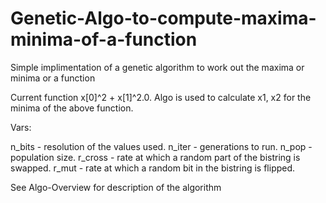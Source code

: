 # Genetic-Algo-to-compute-maxima-minima-of-a-function
Simple implimentation of a genetic algorithm to work out the maxima or minima or a function

Current function x[0]^2 + x[1]^2.0.
Algo is used to calculate x1, x2 for the minima of the above function.

Vars:

n_bits - resolution of the values used.
n_iter - generations to run.
n_pop - population size.
r_cross - rate at which a random part of the bistring is swapped.
r_mut - rate at which a random bit in the bistring is flipped.


See Algo-Overview for description of the algorithm


